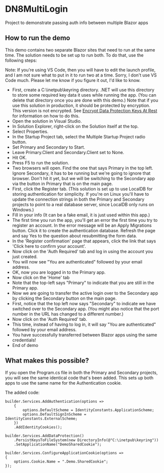 # DN8MultiLogin

Project to demonstrate passing auth info between multiple Blazor apps

## How to run the demo

This demo contains two separate Blazor sites that need to run at the same time. The solution needs to be set up to run both. To do that, use the following steps:

Note: If you're using VS Code, then you will have to edit the launch profile, and I am not sure what to put in it to run two at a time. Sorry, I don't use VS Code much. Please let me know if you figure it out, I'd like to know.

- First, create a C:\inetpub\keyring directory. .NET will use this directory to store some required key data it uses while running the app. (You can delete that directory once you are done with this demo.) Note that if you use this solution in production, it should be protected by encryption. This version is not encrypted. See [Encrypt Data Protection Keys At Rest](https://learn.microsoft.com/en-us/aspnet/core/security/cookie-sharing?view=aspnetcore-8.0#encrypt-data-protection-keys-at-rest) for information on how to do this.
- Open the solution in Visual Studio.
- In Solution Explorer, right-click on the Solution itself at the top.
- Select Properties.
- In the Startup Project tab, select the Multiple Startup Project radio button.
- Set Primary and Secondary to Start.
- Leave Primary.Client and Secondary.Client set to None.
- Hit OK.
- Press F5 to run the solution.
- Two browsers will open. Find the one that says Primary in the top left. Ignore Secondary, it has to be running but we're going to ignore that browser. Don't hit it yet, but we will be switching to the Secondary app via the button in Primary that is on the main page.
- First, click the Register tab. (This solution is set up to use LocalDB for storing authentication for simplicity. If you're on Linux you'll have to update the connection strings in both the Primary and Secondary projects to point to a real database server, since LocalDB only runs on Windows.)
- Fill in your info (It can be a fake email, it is just used within this app.)
- The first time you run the app, you'll get an error the first time you try to register an account. In the error message will be an Apply Migrations button. Click it to create the authentication database. Refresh the page and say Yes to the question about resubmitting the form data.
- In the 'Register confirmation' page that appears, click the link that says 'Click here to confirm your account'.
- Now click on the 'Auth Required' tab and log in using the account you just created.
- You will now see "You are authenticated" followed by your email address.
- OK, now you are logged in to the Primary app.
- Now click on the 'Home' tab
- Note that the top-left says "Primary" to indicate that you are still in the Primary app.
- Now we are going to transfer the active login over to the Secondary app by clicking the Secondary button on the main page.
- First, notice that the top left now says "Secondary" to indicate we have switched over to the Secondary app. (You might also notice that the port number in the URL has changed to a different number.)
- Now click on the 'Auth Required' tab.
- This time, instead of having to log in, it will say "You are authenticated" followed by your email address.
- You have successfully transferred between Blazor apps using the same credentials!
- End of demo

## What makes this possible?

If you open the Program.cs file in both the Primary and Secondary projects, you will see the same identical code that's been added. This sets up both apps to use the same name for the Authentication cookie.

The added code:
```
builder.Services.AddAuthentication(options =>
    {
        options.DefaultScheme = IdentityConstants.ApplicationScheme;
        options.DefaultSignInScheme = IdentityConstants.ExternalScheme;
    })
    .AddIdentityCookies();

builder.Services.AddDataProtection()
    .PersistKeysToFileSystem(new DirectoryInfo(@"C:\inetpub\keyring"))
    .SetApplicationName("DemoSharedCookie");

builder.Services.ConfigureApplicationCookie(options =>
{
    options.Cookie.Name = ".Demo.SharedCookie";
});
```